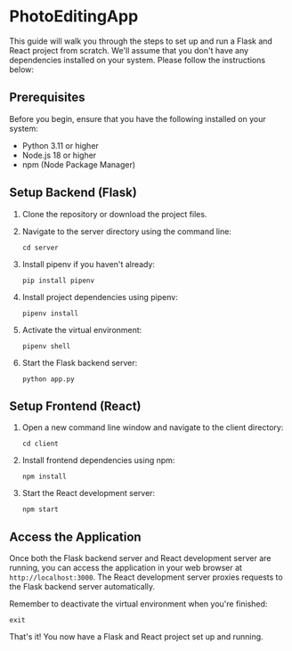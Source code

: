 # PhotoEditingApp

This guide will walk you through the steps to set up and run a Flask and React project from scratch. We'll assume that you don't have any dependencies installed on your system. Please follow the instructions below:

## Prerequisites

Before you begin, ensure that you have the following installed on your system:

- Python 3.11 or higher
- Node.js 18 or higher
- npm (Node Package Manager) 

## Setup Backend (Flask)

1. Clone the repository or download the project files.

2. Navigate to the server directory using the command line:
   ```
   cd server
   ```

3. Install pipenv if you haven't already:
   ```
   pip install pipenv
   ```

4. Install project dependencies using pipenv:
   ```
   pipenv install
   ```

5. Activate the virtual environment:
   ```
   pipenv shell
   ```

6. Start the Flask backend server:
   ```
   python app.py
   ```

## Setup Frontend (React)

1. Open a new command line window and navigate to the client directory:
   ```
   cd client
   ```

2. Install frontend dependencies using npm:
   ```
   npm install
   ```

3. Start the React development server:
   ```
   npm start
   ```

## Access the Application

Once both the Flask backend server and React development server are running, you can access the application in your web browser at `http://localhost:3000`. The React development server proxies requests to the Flask backend server automatically.


Remember to deactivate the virtual environment when you're finished:
```
exit
```

That's it! You now have a Flask and React project set up and running.